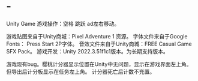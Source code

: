 # -
Unity Game
游戏操作：空格  跳跃  ad左右移动。

游戏贴图来自于Unity商城：Pixel Adventure 1 资源。
字体文件来自于Google Fonts： Press Start 2P字体。
音效文件来自于Unity商城：FREE Casual Game SFX Pack。
游戏开发：Unity 2022.3.51f1c1版本。为长期支持版本。

游戏现有bug。樱桃计分器显示位置在Unity中无问题，显示在游戏界面左上角。但导出后计分板显示在任务左上角。
计分器死亡后计数不充置。
